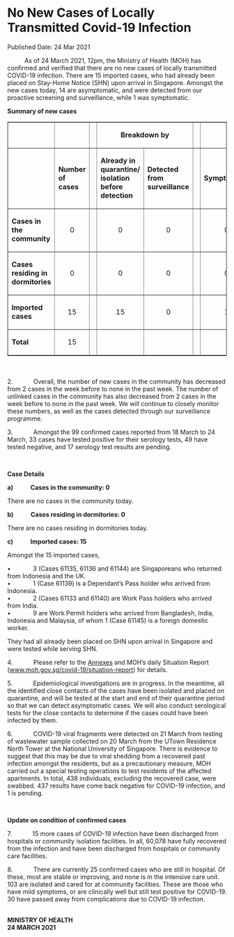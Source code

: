 <html>
    <meta http-equiv="Content-Type" content="text/html; charset=utf-8"/>
    <meta charset="utf-8"/>
    <title>No New Cases of Locally Transmitted Covid-19 Infection</title>
    <body><h1>No New Cases of Locally Transmitted Covid-19 Infection</h1>
    <p>Published Date: 24 Mar 2021</p> <p>&nbsp; &nbsp; &nbsp; &nbsp; &nbsp; As of 24 March 2021, 12pm, the Ministry of Health (MOH) has confirmed and verified that there are no new cases of locally transmitted COVID-19 infection. There are 15 imported cases, who had already been placed on Stay-Home Notice (SHN) upon arrival in Singapore. Amongst the new cases today, 14 are asymptomatic, and were detected from our proactive screening and surveillance, while 1 was symptomatic.&nbsp;</p><p><strong>Summary of new cases</strong><br></p> <table border="1" cellspacing="0" cellpadding="0" width="605"> <tbody><tr> <td width="129"> <p align="right"><span style="font-size: 16px;"><br></span></p> </td> <td width="60"> <p><span style="font-size: 16px;"><br></span></p> </td> <td width="16" valign="top"> <p><span style="font-size: 16px;"><br></span></p> </td> <td width="192" colspan="2"> <p align="center"><span style="font-size: 16px;"><strong>Breakdown by</strong></span></p> </td> <td width="16" valign="top"> <p><span style="font-size: 16px;"><br></span></p> </td> <td width="192" colspan="2"> <p align="center"><span style="font-size: 16px;"><strong>Breakdown by</strong></span></p> </td> </tr> <tr> <td width="129"> <p align="right"><span style="font-size: 16px;"><br></span></p> </td> <td width="60"> <p><span style="font-size: 16px;"><strong>Number of cases</strong></span></p> </td> <td width="16" valign="top"> <p><span style="font-size: 16px;"><br></span></p> </td> <td width="96"> <p><span style="font-size: 16px;"><strong>Already in quarantine/ isolation before detection</strong></span></p> </td> <td width="96"> <p><span style="font-size: 16px;"><strong>Detected from surveillance</strong></span></p> </td> <td width="16" valign="top"> <p><span style="font-size: 16px;"><br></span></p> </td> <td width="96"> <p><span style="font-size: 16px;"><strong>Symptomatic</strong></span></p> </td> <td width="96"> <p><span style="font-size: 16px;"><strong>Asymptomatic</strong></span></p> </td> </tr> <tr> <td width="129"> <p><span style="font-size: 16px;"><strong>Cases in the community</strong></span></p> </td> <td width="60"> <p align="center"><span style="font-size: 16px;">0</span></p> </td> <td width="16" valign="top"> <p align="center"><span style="font-size: 16px;"><br></span></p> </td> <td width="96"> <p align="center"><span style="font-size: 16px;">0</span></p> </td> <td width="96"> <p align="center"><span style="font-size: 16px;">0</span></p> </td> <td width="16" valign="top"> <p align="center"><span style="font-size: 16px;"><br></span></p> </td> <td width="96"> <p align="center"><span style="font-size: 16px;">0</span></p> </td> <td width="96"> <p align="center"><span style="font-size: 16px;">0</span></p> </td> </tr> <tr> <td width="129"> <p><span style="font-size: 16px;"><strong>Cases residing in dormitories</strong></span></p> </td> <td width="60"> <p align="center"><span style="font-size: 16px;">0</span></p> </td> <td width="16" valign="top"> <p align="center"><span style="font-size: 16px;"><br></span></p> </td> <td width="96"> <p align="center"><span style="font-size: 16px;">0</span></p> </td> <td width="96"> <p align="center"><span style="font-size: 16px;">0</span></p> </td> <td width="16" valign="top"> <p align="center"><span style="font-size: 16px;"><br></span></p> </td> <td width="96"> <p align="center"><span style="font-size: 16px;">0</span></p> </td> <td width="96"> <p align="center"><span style="font-size: 16px;">0</span></p> </td> </tr> <tr> <td width="129"> <p><span style="font-size: 16px;"><strong>Imported cases</strong></span></p> </td> <td width="60"> <p align="center"><span style="font-size: 16px;">15</span></p> </td> <td width="16" valign="top"> <p align="center"><span style="font-size: 16px;"><br></span></p> </td> <td width="96"> <p align="center"><span style="font-size: 16px;">15</span></p> </td> <td width="96"> <p align="center"><span style="font-size: 16px;">0</span></p> </td> <td width="16" valign="top"> <p align="center"><span style="font-size: 16px;"><br></span></p> </td> <td width="96"> <p align="center"><span style="font-size: 16px;">1</span></p> </td> <td width="96"> <p align="center"><span style="font-size: 16px;">14</span></p> </td> </tr> <tr> <td width="129"> <p><span style="font-size: 16px;"><strong>Total</strong></span></p> </td> <td width="60"> <p align="center"><span style="font-size: 16px;">15</span></p> </td> <td width="16" valign="top"> <p align="center"><span style="font-size: 16px;"><br></span></p> </td> <td width="96"> <p align="center"><span style="font-size: 16px;"><br></span></p> </td> <td width="96"> <p align="center"><span style="font-size: 16px;"><br></span></p> </td> <td width="16" valign="top"> <p align="center"><span style="font-size: 16px;"><br></span></p> </td> <td width="96"> <p align="center"><span style="font-size: 16px;"><br></span></p> </td> <td width="96"> <p align="center"><span style="font-size: 16px;"><br></span></p> </td> </tr> </tbody></table> <p><span style="font-size: 16px;"><br></span></p><p>2.&nbsp;&nbsp;&nbsp;&nbsp;&nbsp;&nbsp;&nbsp;&nbsp;&nbsp;&nbsp;&nbsp; Overall, the number of new cases in the community has decreased from 2 cases in the week before to none in the past week. The number of unlinked cases in the community has also decreased from 2 cases in the week before to none in the past week. We will continue to closely monitor these numbers, as well as the cases detected through our surveillance programme.</p><p>3.&nbsp;&nbsp;&nbsp;&nbsp;&nbsp;&nbsp;&nbsp;&nbsp;&nbsp;&nbsp;&nbsp; Amongst the 99 confirmed cases reported from 18 March to 24 March, 33 cases have tested positive for their serology tests, 49 have tested negative, and 17 serology test results are pending.<br></p><p>&nbsp;</p><p><strong>Case Details</strong></p><p><strong>a)&nbsp;&nbsp;&nbsp;&nbsp;&nbsp;&nbsp;&nbsp;&nbsp;&nbsp;&nbsp;&nbsp; Cases in the community: 0</strong><br></p><p>There are no cases in the community today.<br></p><p><strong>b)&nbsp;&nbsp;&nbsp;&nbsp;&nbsp;&nbsp;&nbsp;&nbsp;&nbsp;&nbsp;&nbsp; Cases residing in dormitories: 0</strong><br></p><p>There are no cases residing in dormitories today.<br></p><p><strong>c)&nbsp;&nbsp;&nbsp;&nbsp;&nbsp;&nbsp;&nbsp;&nbsp;&nbsp;&nbsp;&nbsp; Imported cases: 15</strong><br></p><p>Amongst the 15 imported cases,<br></p><p>•&nbsp;&nbsp;&nbsp;&nbsp;&nbsp;&nbsp;&nbsp;&nbsp;&nbsp;&nbsp;&nbsp;&nbsp; 3 (Cases 61135, 61136 and 61144) are Singaporeans who returned from Indonesia and the UK.<br>•&nbsp;&nbsp;&nbsp;&nbsp;&nbsp;&nbsp;&nbsp;&nbsp;&nbsp;&nbsp;&nbsp;&nbsp; 1 (Case 61139) is a Dependant’s Pass holder who arrived from Indonesia.<br>•&nbsp;&nbsp;&nbsp;&nbsp;&nbsp;&nbsp;&nbsp;&nbsp;&nbsp;&nbsp;&nbsp;&nbsp; 2 (Cases 61133 and 61140) are Work Pass holders who arrived from India.<br>•&nbsp;&nbsp;&nbsp;&nbsp;&nbsp;&nbsp;&nbsp;&nbsp;&nbsp;&nbsp;&nbsp;&nbsp; 9 are Work Permit holders who arrived from Bangladesh, India, Indonesia and Malaysia, of whom 1 (Case 61145) is a foreign domestic worker.</p><p>They had all already been placed on SHN upon arrival in Singapore and were tested while serving SHN.<br></p><p>4.&nbsp;&nbsp;&nbsp;&nbsp;&nbsp;&nbsp;&nbsp;&nbsp;&nbsp;&nbsp;&nbsp; Please refer to the <a href="/docs/librariesprovider5/pressroom/press-releases/annex-24-mar.pdf?sfvrsn=b5f87519_2" title="Annexes">Annexes</a>&nbsp;and MOH’s daily Situation Report (<a href="http://www.moh.gov.sg/covid-19/situation-report" target="_blank" data-saferedirecturl="https://www.google.com/url?q=http://www.moh.gov.sg/covid-19/situation-report&amp;source=gmail&amp;ust=1616686530131000&amp;usg=AFQjCNE_qy_byvQvFFTe9Y9HqaZQuRjJ2w" title="" class="">www.moh.gov.sg/covid-19/<wbr>situation-report</a>) for details.<br></p><p>5.&nbsp;&nbsp;&nbsp;&nbsp;&nbsp;&nbsp;&nbsp;&nbsp;&nbsp;&nbsp;&nbsp; Epidemiological investigations are in progress. In the meantime, all the identified close contacts of the cases have been isolated and placed on quarantine, and will be tested at the start and end of their quarantine period so that we can detect asymptomatic cases. We will also conduct serological tests for the close contacts to determine if the cases could have been infected by them.<br></p><p>6.&nbsp;&nbsp;&nbsp;&nbsp;&nbsp;&nbsp;&nbsp;&nbsp;&nbsp;&nbsp;&nbsp; COVID-19 viral fragments were detected on 21 March from testing of wastewater sample collected on 20 March from the UTown Residence North Tower at the National University of Singapore. There is evidence to suggest that this may be due to viral shedding from a recovered past infection amongst the residents, but as a precautionary measure, MOH carried out a special testing operations to test residents of the affected apartments. In total, 438 individuals, excluding the recovered case, were swabbed. 437 results have come back negative for COVID-19 infection, and 1 is pending.<br></p><p>&nbsp;</p><p><strong>Update on condition of confirmed cases</strong></p><p>7.&nbsp;&nbsp;&nbsp;&nbsp;&nbsp;&nbsp;&nbsp;&nbsp;&nbsp;&nbsp;&nbsp; 15 more cases of COVID-19 infection have been discharged from hospitals or community isolation facilities. In all, 60,078 have fully recovered from the infection and have been discharged from hospitals or community care facilities.<br></p><p>8.&nbsp;&nbsp;&nbsp;&nbsp;&nbsp;&nbsp;&nbsp;&nbsp;&nbsp;&nbsp;&nbsp; There are currently 25 confirmed cases who are still in hospital. Of these, most are stable or improving, and none is in the intensive care unit. 103 are isolated and cared for at community facilities. These are those who have mild symptoms, or are clinically well but still test positive for COVID-19. 30 have passed away from complications due to COVID-19 infection.<br></p><p><strong><br>MINISTRY OF HEALTH<br>24 MARCH 2021</strong></p></body>
</html>